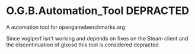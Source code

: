 <h1> O.G.B.Automation_Tool DEPRACTED </h1>
<p>A automation tool for opengamebenchmarks.org</p>
<p>Since voglperf isn't working and depends on fixes on the Steam client and the discontinuation of glxosd this tool is considered depracted</p>

